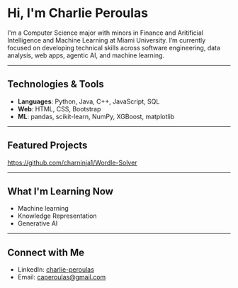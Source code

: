 # Hi, I'm Charlie Peroulas

I'm a Computer Science major with minors in Finance and Aritificial Intelligence and Machine Learning at Miami University. I’m currently focused on developing technical skills across software engineering, data analysis, web apps, agentic AI, and machine learning.


---

## Technologies & Tools

- **Languages**: Python, Java, C++, JavaScript, SQL
- **Web**: HTML, CSS, Bootstrap
- **ML**: pandas, scikit-learn, NumPy, XGBoost, matplotlib

---

## Featured Projects
https://github.com/charninja1/Wordle-Solver

---

## What I'm Learning Now

- Machine learning
- Knowledge Representation
- Generative AI

---

## Connect with Me

- LinkedIn: [charlie-peroulas](https://www.linkedin.com/in/charlie-peroulas/)
- Email: caperoulas@gmail.com

